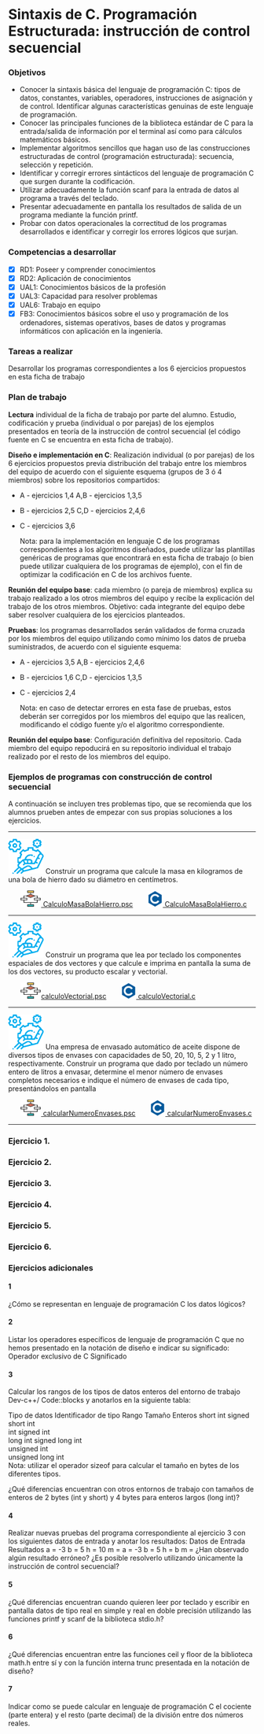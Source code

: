 # Sintaxis de C. Programación Estructurada: instrucción de control secuencial

### Objetivos
- Conocer la sintaxis básica del lenguaje de programación C: tipos de datos, constantes, variables, operadores, instrucciones de asignación y de control. Identificar algunas características genuinas de este lenguaje de programación.
- Conocer las principales funciones de la biblioteca estándar de C para la entrada/salida de información por el terminal así como para cálculos matemáticos básicos.
- Implementar algoritmos sencillos que hagan uso de las construcciones estructuradas de control (programación estructurada): secuencia, selección y repetición.
- Identificar y corregir errores sintácticos del lenguaje de programación C que surgen durante la codificación.
- Utilizar adecuadamente la función scanf para la entrada de datos al programa a través del teclado.
- Presentar adecuadamente en pantalla los resultados de salida de un programa mediante la función printf. 
- Probar con datos operacionales la correctitud de los programas desarrollados e identificar y corregir los errores lógicos que surjan.


### Competencias a desarrollar

- [X]	RD1: Poseer y comprender conocimientos
- [X]	RD2: Aplicación de conocimientos
- [X]	UAL1: Conocimientos básicos de la profesión
- [X]	UAL3: Capacidad para resolver problemas
- [X]	UAL6: Trabajo en equipo
- [X]	FB3: Conocimientos básicos sobre el uso y programación de los ordenadores, sistemas operativos, bases de datos y programas informáticos con aplicación en la ingeniería.

### Tareas a realizar

Desarrollar los programas correspondientes a los 6 ejercicios propuestos en esta ficha de trabajo 

### Plan de trabajo

**Lectura** individual de la ficha de trabajo por parte del alumno. 
Estudio, codificación y prueba (individual o por parejas) de los ejemplos presentados en teoría de la instrucción de control secuencial (el código fuente en C se encuentra en esta ficha de trabajo).

**Diseño e implementación en C**: Realización individual (o por parejas) de los 6 ejercicios propuestos previa distribución del trabajo entre los miembros del equipo de acuerdo con el siguiente esquema (grupos de 3 ó 4 miembros) sobre los repositorios compartidos:

- A - ejercicios 1,4                     A,B - ejercicios 1,3,5
- B - ejercicios 2,5                     C,D - ejercicios 2,4,6
- C - ejercicios 3,6

    Nota: para la implementación en lenguaje C de los programas correspondientes a los algoritmos diseñados, puede utilizar las plantillas genéricas de programas que encontrará en esta ficha de trabajo (o bien puede utilizar cualquiera de los programas de ejemplo), con el fin de optimizar la codificación en C de los archivos fuente.


**Reunión del equipo base**: cada miembro (o pareja de miembros) explica su trabajo realizado a los otros miembros del equipo y recibe la explicación del trabajo de los otros miembros. Objetivo: cada integrante del equipo debe saber resolver cualquiera de los ejercicios planteados.

**Pruebas**: los programas desarrollados serán validados de forma cruzada por los miembros del equipo utilizando como mínimo los datos de prueba suministrados, de acuerdo con el siguiente esquema:

- A - ejercicios 3,5                     A,B - ejercicios 2,4,6
- B - ejercicios 1,6                     C,D - ejercicios 1,3,5
- C - ejercicios 2,4

    Nota: en caso de detectar errores en esta fase de pruebas, estos deberán ser corregidos por los miembros del equipo que las realicen, modificando el código fuente y/o el algoritmo correspondiente. 

**Reunión del equipo base**: Configuración definitiva del repositorio. Cada miembro del equipo repoducirá en su repositorio individual el trabajo realizado por el resto de los miembros del equipo.


### Ejemplos de programas con construcción de control secuencial 

A continuación se incluyen tres problemas tipo, que se recomienda que los alumnos prueben antes de empezar con sus propias soluciones a los ejercicios.

---
<img src="/inicio/prob.png">  Construir un programa que calcule la masa en kilogramos de una bola de hierro dado su diámetro en centímetros.

&ensp;&ensp;&ensp;  <img src="/inicio/pseudo.png">[  CalculoMasaBolaHierro.psc](https://github.com/MaterialesProgramacion/ProblemasProgramacion/blob/master/Secuencial/CalcularMasaBolaHierro.psc)
&ensp;&ensp;&ensp;  <img src="/inicio/c.png">[ CalculoMasaBolaHierro.c](https://github.com/MaterialesProgramacion/ProblemasProgramacion/blob/master/Secuencial/CalcularMasaBolaHierro.c)


----
<img src="/inicio/prob.png">     Construir un programa que lea por teclado los componentes espaciales de dos vectores y que calcule e imprima en pantalla la suma de los dos vectores, su producto escalar y  vectorial.

&ensp;&ensp;&ensp;  <img src="/inicio/pseudo.png">[calculoVectorial.psc](https://github.com/MaterialesProgramacion/ProblemasProgramacion/blob/master/Secuencial/calculoVectorial.psc)
&ensp;&ensp;&ensp;  <img src="/inicio/c.png">[  calculoVectorial.c](https://github.com/MaterialesProgramacion/ProblemasProgramacion/blob/master/Secuencial/calculoVectorial.c)

----
<img src="/inicio/prob.png"> Una empresa de envasado automático de aceite dispone de diversos tipos de envases con capacidades de 50, 20, 10, 5, 2 y 1 litro, respectivamente. Construir un programa que dado por teclado un número entero de litros a envasar, determine el menor número de envases completos necesarios e indique el número de envases de cada tipo, presentándolos en pantalla

&ensp;&ensp;&ensp;  <img src="/inicio/pseudo.png">[ calcularNumeroEnvases.psc](https://github.com/MaterialesProgramacion/ProblemasProgramacion/blob/master/Secuencial/calcularNumeroEnvases.psc)
&ensp;&ensp;&ensp;  <img src="/inicio/c.png">[ calcularNumeroEnvases.c](https://github.com/MaterialesProgramacion/ProblemasProgramacion/blob/master/Secuencial/calcularNumeroEnvases.c)

-----

### Ejercicio 1. 



### Ejercicio 2. 

### Ejercicio 3. 

### Ejercicio 4. 

### Ejercicio 5. 

### Ejercicio 6. 

### Ejercicios adicionales

#### 1

¿Cómo se representan en lenguaje de programación C los datos lógicos? 


#### 2

Listar los operadores específicos de lenguaje de programación C que no hemos presentado en la notación de diseño e indicar su significado:
Operador exclusivo de C	Significado
	
	
	
	

#### 3

Calcular los rangos de los tipos de datos enteros del entorno de trabajo Dev-c++/ Code::blocks y anotarlos en la siguiente tabla:

Tipo de datos	Identificador de tipo	Rango	Tamaño
Enteros	short int
signed short int		
	int
signed int		
	long int
signed long int		
	unsigned int		
	unsigned long int		
Nota: utilizar el operador sizeof para calcular el tamaño en bytes de los diferentes tipos.

¿Qué diferencias encuentran con otros entornos de trabajo con tamaños de enteros de 2 bytes (int y short) y 4 bytes para enteros largos (long int)?

#### 4

 Realizar nuevas pruebas del programa correspondiente al ejercicio 3 con los siguientes datos de entrada y anotar los resultados:
Datos de Entrada	Resultados
a = -3
b = 5
h = 10	m =
a = -3
b = 5
h = b	m =
¿Han observado algún resultado erróneo? ¿Es posible resolverlo utilizando únicamente la instrucción de control secuencial? 

#### 5 
¿Qué diferencias encuentran cuando quieren leer por teclado y escribir en pantalla datos de tipo real en simple y real en doble precisión utilizando las funciones printf y scanf de la biblioteca stdio.h?


#### 6 
¿Qué diferencias encuentran entre las funciones ceil y floor de la biblioteca math.h entre sí y  con la función interna trunc presentada en la notación de diseño?


#### 7
Indicar como se puede calcular en lenguaje de programación C el cociente (parte entera) y el resto (parte decimal) de la división entre dos números reales. 





